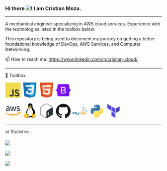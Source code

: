 ### Hi there <img src= "https://raw.githubusercontent.com/MartinHeinz/MartinHeinz/master/wave.gif" width="30px">!  I am Cristian Moza.

---

A mechanical engineer specializing in AWS cloud services. Experience with the technologies listed in the toolbox below.

This repository is being used to document my journey on getting a better foundational knowledge of DevOps, AWS Services, and Computer Networking.

📫 How to reach me: https://www.linkedin.com/in/cristian-cloud/

---
🧰 Toolbox

<img src="https://github.com/devicons/devicon/blob/master/icons/javascript/javascript-original.svg" alt="JavaScript logo" width="50" height="50" />  <img src="https://github.com/devicons/devicon/blob/master/icons/css3/css3-original.svg" alt="CSS logo" width="50" height="50"/> <img src="https://github.com/devicons/devicon/blob/master/icons/html5/html5-original.svg" alt="HTML logo" width="50" height="50"/> <img src="https://github.com/devicons/devicon/blob/master/icons/bootstrap/bootstrap-original.svg" alt="Bootstrap logo" width="50" height="50"/>

<img src="https://github.com/devicons/devicon/blob/master/icons/amazonwebservices/amazonwebservices-original-wordmark.svg" alt="AWS logo" width="50" height="50" /> <img src="https://github.com/devicons/devicon/blob/master/icons/linux/linux-original.svg" alt="Linux logo" width="50" height="50" /> <img src="https://github.com/devicons/devicon/blob/master/icons/bash/bash-original.svg" alt="Bash logo" width="50" height="50"/> <img src="https://github.com/devicons/devicon/blob/master/icons/github/github-original.svg" alt="GitHub logo" width="50" height="50"/> <img src="https://github.com/devicons/devicon/blob/master/icons/mysql/mysql-original-wordmark.svg" alt="MySQL logo" width="50" height="50"/> <img src="https://github.com/devicons/devicon/blob/master/icons/python/python-original.svg" alt="Python logo" width="50" height="50"/> <img src="https://github.com/devicons/devicon/blob/master/icons/terraform/terraform-original.svg" alt="Terraform logo" width="50" height="50"/>

---
:bar_chart: Statistics 

![](http://github-profile-summary-cards.vercel.app/api/cards/profile-details?username=mobius-003&theme=github_dark) 

![](http://github-profile-summary-cards.vercel.app/api/cards/stats?username=mobius-003&theme=github_dark)

![](http://github-profile-summary-cards.vercel.app/api/cards/repos-per-language?username=mobius-003&theme=github_dark) 



